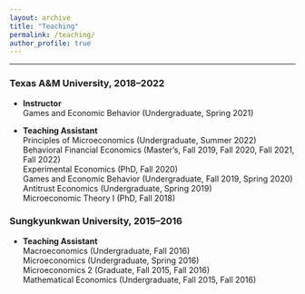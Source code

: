 ```yaml
---
layout: archive
title: "Teaching"
permalink: /teaching/
author_profile: true
---
```


---

### Texas A&M University, 2018–2022

- **Instructor**  
  Games and Economic Behavior (Undergraduate, Spring 2021)

- **Teaching Assistant**  
  Principles of Microeconomics (Undergraduate, Summer 2022)  
  Behavioral Financial Economics (Master’s, Fall 2019, Fall 2020, Fall 2021, Fall 2022)  
  Experimental Economics (PhD, Fall 2020)  
  Games and Economic Behavior (Undergraduate, Fall 2019, Spring 2020)  
  Antitrust Economics (Undergraduate, Spring 2019)  
  Microeconomic Theory I (PhD, Fall 2018)

### Sungkyunkwan University, 2015–2016

- **Teaching Assistant**  
  Macroeconomics (Undergraduate, Fall 2016)  
  Microeconomics (Undergraduate, Spring 2016)  
  Microeconomics 2 (Graduate, Fall 2015, Fall 2016)  
  Mathematical Economics (Undergraduate, Fall 2015, Fall 2016)

